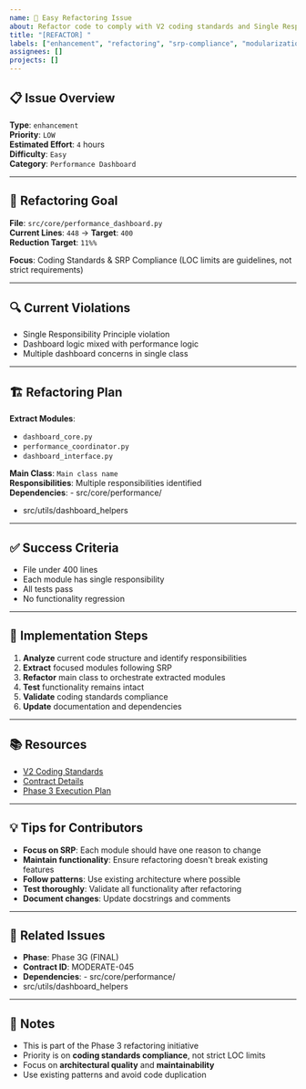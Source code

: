 ```yaml
---
name: 🚀 Easy Refactoring Issue
about: Refactor code to comply with V2 coding standards and Single Responsibility Principle
title: "[REFACTOR] "
labels: ["enhancement", "refactoring", "srp-compliance", "modularization", "good first issue", "easy"]
assignees: []
projects: []
---
```


## 📋 **Issue Overview**

**Type**: `enhancement`  
**Priority**: `LOW`  
**Estimated Effort**: `4` hours  
**Difficulty**: `Easy`  
**Category**: `Performance Dashboard`

---

## 🎯 **Refactoring Goal**

**File**: `src/core/performance_dashboard.py`  
**Current Lines**: `448` → **Target**: `400`  
**Reduction Target**: `11%%`

**Focus**: Coding Standards & SRP Compliance (LOC limits are guidelines, not strict requirements)

---

## 🔍 **Current Violations**

- Single Responsibility Principle violation
- Dashboard logic mixed with performance logic
- Multiple dashboard concerns in single class

---

## 🏗️ **Refactoring Plan**

**Extract Modules**:
- `dashboard_core.py`
- `performance_coordinator.py`
- `dashboard_interface.py`

**Main Class**: `Main class name`  
**Responsibilities**: Multiple responsibilities identified  
**Dependencies**: - src/core/performance/
- src/utils/dashboard_helpers

---

## ✅ **Success Criteria**

- File under 400 lines
- Each module has single responsibility
- All tests pass
- No functionality regression

---

## 🚀 **Implementation Steps**

1. **Analyze** current code structure and identify responsibilities
2. **Extract** focused modules following SRP
3. **Refactor** main class to orchestrate extracted modules
4. **Test** functionality remains intact
5. **Validate** coding standards compliance
6. **Update** documentation and dependencies

---

## 📚 **Resources**

- [V2 Coding Standards](../docs/CODING_STANDARDS.md)
- [Contract Details](../contracts/phase3g_final_contracts.json)
- [Phase 3 Execution Plan](../contracts/PHASE3_COMPLETE_EXECUTION_PLAN.md)

---

## 💡 **Tips for Contributors**

- **Focus on SRP**: Each module should have one reason to change
- **Maintain functionality**: Ensure refactoring doesn't break existing features
- **Follow patterns**: Use existing architecture where possible
- **Test thoroughly**: Validate all functionality after refactoring
- **Document changes**: Update docstrings and comments

---

## 🔗 **Related Issues**

- **Phase**: Phase 3G (FINAL)
- **Contract ID**: MODERATE-045
- **Dependencies**: - src/core/performance/
- src/utils/dashboard_helpers

---

## 📝 **Notes**

- This is part of the Phase 3 refactoring initiative
- Priority is on **coding standards compliance**, not strict LOC limits
- Focus on **architectural quality** and **maintainability**
- Use existing patterns and avoid code duplication
